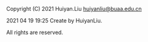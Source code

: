Copyright (C) 2021 Huiyan.Liu <huiyanliu@buaa.edu.cn> 

2021 04 19 19:25 Create by HuiyanLiu.

All rights are reserved.